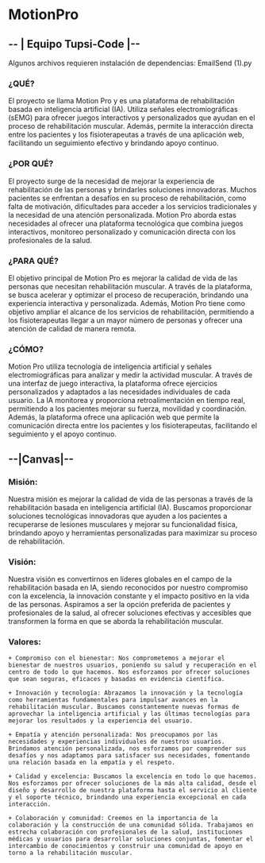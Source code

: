 # MotionPro

## -- | Equipo Tupsi-Code |--
Algunos archivos requieren instalación de dependencias:  EmailSend (1).py

### ¿QUÉ?
El proyecto se llama Motion Pro y es una plataforma de rehabilitación basada en inteligencia artificial (IA). Utiliza señales electromiográficas (sEMG) para ofrecer juegos interactivos y personalizados que ayudan en el proceso de rehabilitación muscular. Además, permite la interacción directa entre los pacientes y los fisioterapeutas a través de una aplicación web, facilitando un seguimiento efectivo y brindando apoyo continuo.

### ¿POR QUÉ?

El proyecto surge de la necesidad de mejorar la experiencia de rehabilitación de las personas y brindarles soluciones innovadoras. Muchos pacientes se enfrentan a desafíos en su proceso de rehabilitación, como falta de motivación, dificultades para acceder a los servicios tradicionales y la necesidad de una atención personalizada. Motion Pro aborda estas necesidades al ofrecer una plataforma tecnológica que combina juegos interactivos, monitoreo personalizado y comunicación directa con los profesionales de la salud.

### ¿PARA QUÉ?

El objetivo principal de Motion Pro es mejorar la calidad de vida de las personas que necesitan rehabilitación muscular. A través de la plataforma, se busca acelerar y optimizar el proceso de recuperación, brindando una experiencia interactiva y personalizada. Además, Motion Pro tiene como objetivo ampliar el alcance de los servicios de rehabilitación, permitiendo a los fisioterapeutas llegar a un mayor número de personas y ofrecer una atención de calidad de manera remota.

### ¿CÓMO?

Motion Pro utiliza tecnología de inteligencia artificial y señales electromiográficas para analizar y medir la actividad muscular. A través de una interfaz de juego interactiva, la plataforma ofrece ejercicios personalizados y adaptados a las necesidades individuales de cada usuario. La IA monitorea y proporciona retroalimentación en tiempo real, permitiendo a los pacientes mejorar su fuerza, movilidad y coordinación. Además, la plataforma ofrece una aplicación web que permite la comunicación directa entre los pacientes y los fisioterapeutas, facilitando el seguimiento y el apoyo continuo.


## --|Canvas|--

### Misión:
Nuestra misión es mejorar la calidad de vida de las personas a través de la rehabilitación basada en inteligencia artificial (IA). Buscamos proporcionar soluciones tecnológicas innovadoras que ayuden a los pacientes a recuperarse de lesiones musculares y mejorar su funcionalidad física, brindando apoyo y herramientas personalizadas para maximizar su proceso de rehabilitación.

### Visión:
Nuestra visión es convertirnos en líderes globales en el campo de la rehabilitación basada en IA, siendo reconocidos por nuestro compromiso con la excelencia, la innovación constante y el impacto positivo en la vida de las personas. Aspiramos a ser la opción preferida de pacientes y profesionales de la salud, al ofrecer soluciones efectivas y accesibles que transformen la forma en que se aborda la rehabilitación muscular.

### Valores:
    + Compromiso con el bienestar: Nos comprometemos a mejorar el bienestar de nuestros usuarios, poniendo su salud y recuperación en el centro de todo lo que hacemos. Nos esforzamos por ofrecer soluciones que sean seguras, eficaces y basadas en evidencia científica.

    + Innovación y tecnología: Abrazamos la innovación y la tecnología como herramientas fundamentales para impulsar avances en la rehabilitación muscular. Buscamos constantemente nuevas formas de aprovechar la inteligencia artificial y las últimas tecnologías para mejorar los resultados y la experiencia del usuario.

    + Empatía y atención personalizada: Nos preocupamos por las necesidades y experiencias individuales de nuestros usuarios. Brindamos atención personalizada, nos esforzamos por comprender sus desafíos y nos adaptamos para satisfacer sus necesidades, fomentando una relación basada en la empatía y el respeto.

    + Calidad y excelencia: Buscamos la excelencia en todo lo que hacemos. Nos esforzamos por ofrecer soluciones de la más alta calidad, desde el diseño y desarrollo de nuestra plataforma hasta el servicio al cliente y el soporte técnico, brindando una experiencia excepcional en cada interacción.

    + Colaboración y comunidad: Creemos en la importancia de la colaboración y la construcción de una comunidad sólida. Trabajamos en estrecha colaboración con profesionales de la salud, instituciones médicas y usuarios para desarrollar soluciones conjuntas, fomentar el intercambio de conocimientos y construir una comunidad de apoyo en torno a la rehabilitación muscular.




